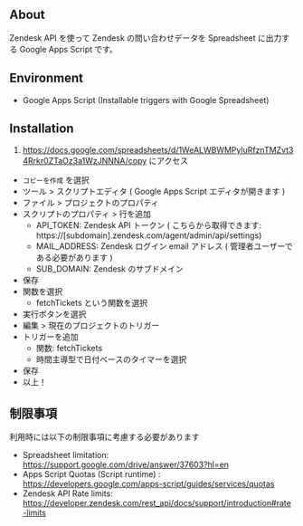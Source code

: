 ## About

Zendesk API を使って Zendesk の問い合わせデータを Spreadsheet に出力する Google Apps Script です。
 
## Environment

- Google Apps Script (Installable triggers with Google Spreadsheet)

## Installation

1. https://docs.google.com/spreadsheets/d/1WeALWBWMPyluRfznTMZvt34Rrkr0ZTaOz3a1WzJNNNA/copy にアクセス
- `コピーを作成` を選択
- ツール > スクリプトエディタ ( Google Apps Script エディタが開きます )
- ファイル > プロジェクトのプロパティ
- スクリプトのプロパティ > 行を追加
    - API_TOKEN: Zendesk API トークン ( こちらから取得できます: https://[subdomain].zendesk.com/agent/admin/api/settings)
    - MAIL_ADDRESS: Zendesk ログイン email アドレス ( 管理者ユーザーである必要があります )
    - SUB_DOMAIN: Zendesk のサブドメイン
- 保存
- 関数を選択
    - fetchTickets という関数を選択
- 実行ボタンを選択
- 編集 > 現在のプロジェクトのトリガー
- トリガーを追加
    - 関数: fetchTickets
    - 時間主導型で日付ベースのタイマーを選択
- 保存
- 以上！

## 制限事項

利用時には以下の制限事項に考慮する必要があります

- Spreadsheet limitation: https://support.google.com/drive/answer/37603?hl=en
- Apps Script Quotas (Script runtime) : https://developers.google.com/apps-script/guides/services/quotas
- Zendesk API Rate limits: https://developer.zendesk.com/rest_api/docs/support/introduction#rate-limits
